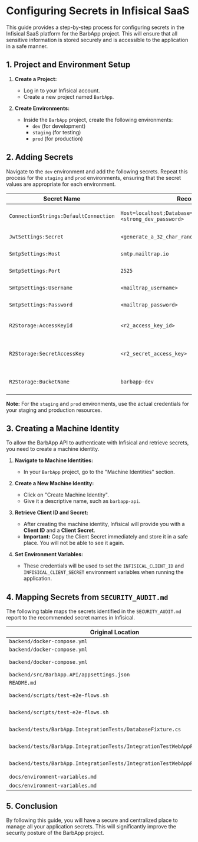 # Configuring Secrets in Infisical SaaS

This guide provides a step-by-step process for configuring secrets in the Infisical SaaS platform for the BarbApp project. This will ensure that all sensitive information is stored securely and is accessible to the application in a safe manner.

## 1. Project and Environment Setup

1.  **Create a Project:**
    - Log in to your Infisical account.
    - Create a new project named `BarbApp`.

2.  **Create Environments:**
    - Inside the `BarbApp` project, create the following environments:
        - `dev` (for development)
        - `staging` (for testing)
        - `prod` (for production)

## 2. Adding Secrets

Navigate to the `dev` environment and add the following secrets. Repeat this process for the `staging` and `prod` environments, ensuring that the secret values are appropriate for each environment.

| Secret Name | Recommended Value (for `dev`) | Description |
|---|---|---|
| `ConnectionStrings:DefaultConnection` | `Host=localhost;Database=barbapp_dev;Username=barbapp_dev;Password=<strong_dev_password>` | Database connection string. |
| `JwtSettings:Secret` | `<generate_a_32_char_random_string>` | JWT secret key. |
| `SmtpSettings:Host` | `smtp.mailtrap.io` | SMTP server host. |
| `SmtpSettings:Port` | `2525` | SMTP server port. |
| `SmtpSettings:Username` | `<mailtrap_username>` | SMTP username. |
| `SmtpSettings:Password` | `<mailtrap_password>` | SMTP password. |
| `R2Storage:AccessKeyId` | `<r2_access_key_id>` | Cloudflare R2 Access Key ID. |
| `R2Storage:SecretAccessKey` | `<r2_secret_access_key>` | Cloudflare R2 Secret Access Key. |
| `R2Storage:BucketName` | `barbapp-dev` | Cloudflare R2 bucket name. |

**Note:** For the `staging` and `prod` environments, use the actual credentials for your staging and production resources.

## 3. Creating a Machine Identity

To allow the BarbApp API to authenticate with Infisical and retrieve secrets, you need to create a machine identity.

1.  **Navigate to Machine Identities:**
    - In your `BarbApp` project, go to the "Machine Identities" section.

2.  **Create a New Machine Identity:**
    - Click on "Create Machine Identity".
    - Give it a descriptive name, such as `barbapp-api`.

3.  **Retrieve Client ID and Secret:**
    - After creating the machine identity, Infisical will provide you with a **Client ID** and a **Client Secret**.
    - **Important:** Copy the Client Secret immediately and store it in a safe place. You will not be able to see it again.

4.  **Set Environment Variables:**
    - These credentials will be used to set the `INFISICAL_CLIENT_ID` and `INFISICAL_CLIENT_SECRET` environment variables when running the application.

## 4. Mapping Secrets from `SECURITY_AUDIT.md`

The following table maps the secrets identified in the `SECURITY_AUDIT.md` report to the recommended secret names in Infisical.

| Original Location | Original Secret Name | Infisical Secret Name |
|---|---|---|
| `backend/docker-compose.yml` | `ConnectionStrings__DefaultConnection` | `ConnectionStrings:DefaultConnection` |
| `backend/docker-compose.yml` | `JwtSettings__Secret` | `JwtSettings:Secret` |
| `backend/docker-compose.yml` | `POSTGRES_PASSWORD` | (Part of `ConnectionStrings:DefaultConnection`) |
| `backend/src/BarbApp.API/appsettings.json` | `ConnectionStrings.DefaultConnection` | `ConnectionStrings:DefaultConnection` |
| `README.md` | `BARBAPP_CONNECTION_STRING` | `ConnectionStrings:DefaultConnection` |
| `backend/scripts/test-e2e-flows.sh` | `admin@barbapp.com`/`Admin@123` | (Should be seeded in the database, not a secret) |
| `backend/scripts/test-e2e-flows.sh` | `admin@barbearia.com`/`Admin@123` | (Should be seeded in the database, not a secret) |
| `backend/tests/BarbApp.IntegrationTests/DatabaseFixture.cs` | `test_user`/`test_password` | (Handled by test containers, no need to store in Infisical) |
| `backend/tests/BarbApp.IntegrationTests/IntegrationTestWebAppFactory.cs` | `test-secret-key-at-least-32-characters-long-for-jwt` | (Handled by in-memory configuration for tests) |
| `backend/tests/BarbApp.IntegrationTests/IntegrationTestWebAppFactory.cs` | `test` | (Handled by in-memory configuration for tests) |
| `docs/environment-variables.md` | `postgres`/`postgres` | `ConnectionStrings:DefaultConnection` |
| `docs/environment-variables.md` | `FTVBUj5qEbI03He2NGDJjxZRsxvxmRwCr7EYZIINZSA=` | `JwtSettings:Secret` |

## 5. Conclusion

By following this guide, you will have a secure and centralized place to manage all your application secrets. This will significantly improve the security posture of the BarbApp project.
